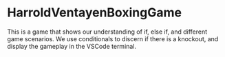 # HarroldVentayenBoxingGame
This is a game that shows our understanding of if, else if, and different game scenarios. We use conditionals to discern if there is a knockout, and display the gameplay in the VSCode terminal.